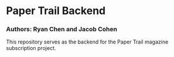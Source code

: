 # Paper Trail Backend
### Authors: Ryan Chen and Jacob Cohen

This repository serves as the backend for the Paper Trail magazine subscription project.
